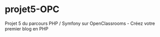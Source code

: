 # projet5-OPC
Projet 5 du parcours PHP / Symfony sur OpenClassrooms - Créez votre premier blog en PHP
